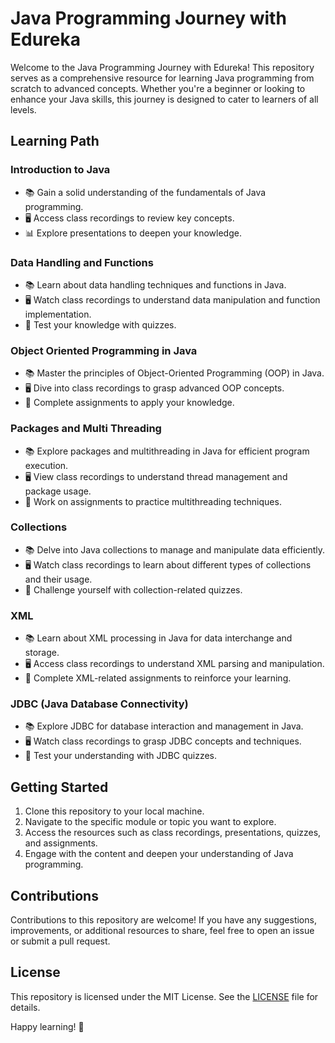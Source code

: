 # Java Programming Journey with Edureka

Welcome to the Java Programming Journey with Edureka! This repository serves as a comprehensive resource for learning Java programming from scratch to advanced concepts. Whether you're a beginner or looking to enhance your Java skills, this journey is designed to cater to learners of all levels.

## Learning Path

### Introduction to Java
- 📚 Gain a solid understanding of the fundamentals of Java programming.
- 🖥️ Access class recordings to review key concepts.
- 📊 Explore presentations to deepen your knowledge.

### Data Handling and Functions
- 📚 Learn about data handling techniques and functions in Java.
- 🖥️ Watch class recordings to understand data manipulation and function implementation.
- 🧠 Test your knowledge with quizzes.

### Object Oriented Programming in Java
- 📚 Master the principles of Object-Oriented Programming (OOP) in Java.
- 🖥️ Dive into class recordings to grasp advanced OOP concepts.
- 📝 Complete assignments to apply your knowledge.

### Packages and Multi Threading
- 📚 Explore packages and multithreading in Java for efficient program execution.
- 🖥️ View class recordings to understand thread management and package usage.
- 📝 Work on assignments to practice multithreading techniques.

### Collections
- 📚 Delve into Java collections to manage and manipulate data efficiently.
- 🖥️ Watch class recordings to learn about different types of collections and their usage.
- 🧠 Challenge yourself with collection-related quizzes.

### XML
- 📚 Learn about XML processing in Java for data interchange and storage.
- 🖥️ Access class recordings to understand XML parsing and manipulation.
- 📝 Complete XML-related assignments to reinforce your learning.

### JDBC (Java Database Connectivity)
- 📚 Explore JDBC for database interaction and management in Java.
- 🖥️ Watch class recordings to grasp JDBC concepts and techniques.
- 🧠 Test your understanding with JDBC quizzes.

## Getting Started

1. Clone this repository to your local machine.
2. Navigate to the specific module or topic you want to explore.
3. Access the resources such as class recordings, presentations, quizzes, and assignments.
4. Engage with the content and deepen your understanding of Java programming.

## Contributions

Contributions to this repository are welcome! If you have any suggestions, improvements, or additional resources to share, feel free to open an issue or submit a pull request.

## License

This repository is licensed under the MIT License. See the [LICENSE](LICENSE) file for details.

Happy learning! 🚀
